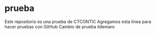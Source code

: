 # prueba
Este repositorio es una prueba de CTCONTIC
Agregamos esta linea para hacer pruebas con GitHub
Cambio de prueba ildemaro
